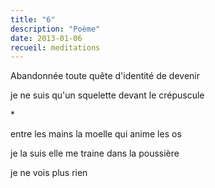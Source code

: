 ```yaml
---
title: "6"
description: "Poème"
date: 2013-01-06
recueil: meditations
---
```


Abandonnée
toute quête d'identité
de devenir

je ne suis qu'un squelette
devant le crépuscule

\*

entre les mains
la moelle qui anime les os

je la suis
elle me traine dans la poussière

je ne vois plus rien
